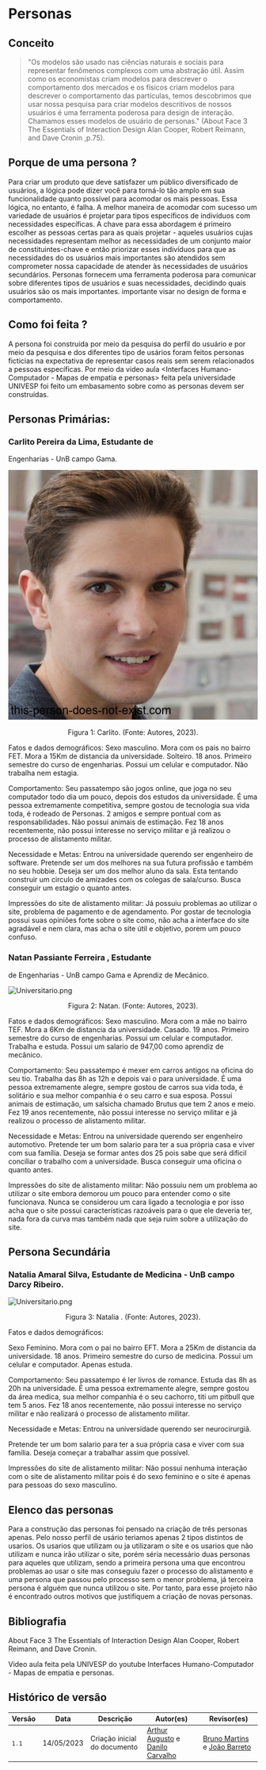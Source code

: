 # Personas 

## Conceito
>"Os modelos são
usado nas ciências naturais e sociais para representar fenômenos complexos com uma abstração útil. Assim como os economistas criam modelos para descrever o comportamento dos mercados e os físicos criam modelos para descrever o comportamento das partículas, temos
descobrimos que usar nossa pesquisa para criar modelos descritivos de nossos usuários é uma
ferramenta poderosa para design de interação. Chamamos esses modelos de usuário de personas." (About Face 3 The Essentials of  Interaction Design Alan Cooper, Robert Reimann, and Dave Cronin ,p.75).

## Porque de uma persona ?
Para criar um produto que deve satisfazer um público diversificado de usuários, a lógica pode dizer
você para torná-lo tão amplo em sua funcionalidade quanto possível para acomodar os mais
pessoas. Essa lógica, no entanto, é falha. A melhor maneira de acomodar com sucesso um
variedade de usuários é projetar para tipos específicos de indivíduos com necessidades específicas.
A chave para essa abordagem é primeiro escolher as pessoas certas para as quais projetar -
aqueles usuários cujas necessidades representam melhor as necessidades de um conjunto maior de constituintes-chave
e então priorizar esses indivíduos para que as necessidades do
os usuários mais importantes são atendidos sem comprometer nossa capacidade de atender às necessidades
de usuários secundários. Personas fornecem uma ferramenta poderosa para comunicar sobre diferentes tipos de usuários e suas necessidades, decidindo quais usuários são os mais importantes.
importante visar no design de forma e comportamento.

## Como foi feita ?
A persona foi construida por meio da pesquisa do perfil do usuário e por meio da pesquisa e dos diferentes tipo de usários foram feitos personas ficticias na expectativa de representar casos reais sem serem relacionados a pessoas específicas.
Por meio da video aula <Interfaces Humano-Computador - Mapas de empatia e personas> feita pela universidade UNIVESP foi feito um embasamento sobre como as personas devem ser construídas.

## Personas Primárias:

### Carlito Pereira da Lima, Estudante de
Engenharias - UnB campo Gama.

![Universitario.png](../img/requisitos/baixados.jpg)

<div style="text-align: center">
<p> Figura 1: Carlito. (Fonte: Autores, 2023).</p>
</div>

Fatos e dados demográficos:
Sexo masculino.
Mora com os pais no bairro FET.
Mora a 15Km de distancia da universidade.
Solteiro.
18 anos.
Primeiro semestre do curso de engenharias.
Possui um celular e computador.
Não trabalha nem estagia.

Comportamento:
Seu passatempo são jogos online, que joga no seu computador todo dia um
pouco, depois dos estudos da universidade. É uma pessoa extremamente
competitiva, sempre gostou de tecnologia sua vida toda, é rodeado de
Personas. 2
amigos e sempre pontual com as responsabilidades. Não possui animais de
estimação.
Fez 18 anos recentemente, não possui interesse no serviço militar e já
realizou o processo de alistamento militar. 

Necessidade e Metas:
Entrou na universidade querendo ser engenheiro de software.
Pretende ser um dos melhores na sua futura profissão e também no seu
hobbie.
Deseja ser um dos melhor aluno da sala.
Esta tentando construir um circulo de amizades com os colegas de
sala/curso.
Busca conseguir um estagio o quanto antes.

Impressões do site de alistamento militar:
Já possuiu problemas ao utilizar o site, problema de pagamento e de
agendamento.
Por gostar de tecnologia possui suas opiniões forte sobre o site como, não
acha a interface do site agradável e nem clara, mas acha o site útil e
objetivo, porem um pouco confuso.

### Natan Passiante Ferreira , Estudante
de Engenharias - UnB campo Gama e
Aprendiz de Mecânico.

![Universitario.png](../img/requisitos/baixados(1).jpg)

<div style="text-align: center">
<p> Figura 2: Natan. (Fonte: Autores, 2023).</p>
</div>

Fatos e dados demográficos:
Sexo masculino.
Mora com a mãe no bairro TEF.
Mora a 6Km de distancia da universidade.
Casado.
19 anos.
Primeiro semestre do curso de engenharias.
Possui um celular e computador.
Trabalha e estuda.
Possui um salario de 947,00 como aprendiz de mecânico.

Comportamento:
Seu passatempo é mexer em carros antigos na oficina do seu tio. Trabalha
das 8h as 12h e depois vai o para universidade. É uma pessoa
extremamente alegre, sempre gostou de carros sua vida toda, é solitário e
sua melhor companhia é o seu carro e sua esposa. Possui animais de
estimação, um salsicha chamado Brutus que tem 2 anos e meio.
Fez 19 anos recentemente, não possui interesse no serviço militar e já
realizou o processo de alistamento militar. 

Necessidade e Metas:
Entrou na universidade querendo ser engenheiro automotivo.
Pretende ter um bom salario para ter a sua própria casa e viver com sua
família.
Deseja se formar antes dos 25 pois sabe que será difícil conciliar o trabalho
com a universidade.
Busca conseguir uma oficina o quanto antes.

Impressões do site de alistamento militar:
Não possuiu nem um problema ao utilizar o site embora demorou um pouco
para entender como o site funcionava. Nunca se considerou um cara ligado
a tecnologia e por isso acha que o site possui características razoáveis para
o que ele deveria ter, nada fora da curva mas também nada que seja ruim
sobre a utilização do site.

## Persona Secundária

### Natalia Amaral Silva, Estudante de Medicina - UnB campo Darcy Ribeiro.

![Universitario.png](../img/requisitos/baixados(2).jpg)
 <div style="text-align: center">
<p> Figura 3: Natalia . (Fonte: Autores, 2023).</p>
</div>
  
Fatos e dados demográficos:

Sexo Feminino.
Mora com o pai no bairro EFT.
Mora a 25Km de distancia da universidade.
18 anos.
Primeiro semestre do curso de medicina.
Possui um celular e computador.
Apenas estuda.


Comportamento:
Seu passatempo é ler livros de romance. Estuda das 8h as 20h na universidade. É uma pessoa extremamente alegre, sempre gostou da área medica, sua melhor companhia é o seu cachorro, titi um pitbull que tem 5 anos.
Fez 18 anos recentemente, não possui interesse no serviço militar e não realizará o processo de alistamento militar.  

Necessidade e Metas:
Entrou na universidade querendo ser neurocirurgiã.
             
Pretende ter um bom salario para ter a sua própria casa e viver com sua família.
Deseja começar a trabalhar assim que possível.

Impressões do site de alistamento militar:
Não possui nenhuma interação com o site de alistamento militar pois é do sexo feminino e o site é apenas para pessoas do sexo masculino.
  
## Elenco das personas
  
Para a construção das personas foi pensado na criação de três personas apenas. Pelo nosso perfil de usário teriamos apenas 2 tipos distintos de usarios. Os usarios que utilizam ou ja utilizaram o site e os usarios que não utilizam e nunca irão utilizar o site, porém séria necessário duas personas para aqueles que utilizam, sendo a primeira persona uma que encontrou problemas ao usar o site mas conseguiu fazer o processo do alistamento e uma persona que passou pelo processo sem o menor problema, já terceira persona é alguém que nunca utilizou o site. Por tanto, para esse projeto não é encontrado outros motivos que justifiquem a criação de novas personas.  

## Bibliografia

About Face 3
The Essentials of 
Interaction Design
Alan Cooper, Robert Reimann, and Dave Cronin.

Video aula feita pela UNIVESP do youtube Interfaces Humano-Computador - Mapas de empatia e personas.

## Histórico de versão
| Versão | Data | Descrição | Autor(es) | Revisor(es) |
| --- | --- | --- | --- | --- |
|  `1.1`   | 14/05/2023 | Criação inicial do documento | [Arthur Augusto](https://github.com/arthur-augusto) e [Danilo Carvalho](https://github.com/Danilo-Carvalho-Antunes) | [Bruno Martins](https://github.com/gitbmvb) e [João Barreto](https://github.com/JoaoBarreto03) |

